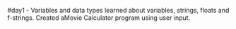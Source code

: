 #day1 - Variables and data types learned about variables, strings, floats and f-strings. Created aMovie Calculator program using user input.